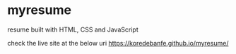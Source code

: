 # myresume

resume built with HTML, CSS and JavaScript

check the live site at the below uri
https://koredebanfe.github.io/myresume/
